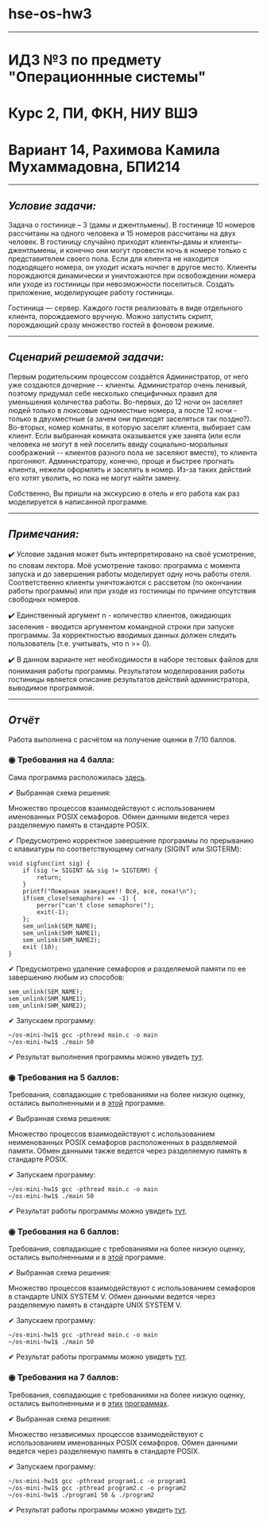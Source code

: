 # hse-os-hw3
---
# ИДЗ №3 по предмету "Операционнные системы"

# Курс 2, ПИ, ФКН, НИУ ВШЭ

# Вариант 14, Рахимова Камила Мухаммадовна, БПИ214

---

## *Условие задачи:*

Задача о гостинице – 3 (дамы и джентльмены). В гостинице 10 номеров рассчитаны на одного человека и 15 номеров рассчитаны на двух человек. В гостиницу случайно приходят клиенты–дамы и клиенты–джентльмены, и конечно они могут провести ночь в номере только с представителем своего пола. Если для клиента не находится подходящего номера, он уходит искать ночлег в другое место. Клиенты порождаются динамически и уничтожаются при освобождении номера или уходе из гостиницы при невозможности поселиться. Создать приложение, моделирующее работу гостиницы.

Гостиница — сервер. Каждого гостя реализовать в виде отдельного клиента, порождаемого вручную. Можно запустить скрипт, порождающий сразу множество гостей в фоновом режиме.

---

## *Сценарий решаемой задачи:*

Первым родительским процессом создаётся Администратор, от него уже создаются дочерние -- клиенты. Администратор очень ленивый, поэтому придумал себе несколько специфичных правил для уменьшения количества работы. Во-первых, до 12 ночи он заселяет людей только в люксовые одноместные номера, а после 12 ночи - только в двухместные (а зачем они приходят заселяться так поздно?). Во-вторых, номер комнаты, в которую заселят клиента, выбирает сам клиент. Если выбранная комната оказывается уже занята (или если человека не могут в ней поселить ввиду социально-моральных соображений -- клиентов разного пола не заселяют вместе), то клиента прогоняют. Администратору, конечно, проще и быстрее прогнать клиента, нежели оформлять и заселять в номер. Из-за таких действий его хотят уволить, но пока не могут найти замену.

Собственно, Вы пришли на экскурсию в отель и его работа как раз моделируется в написанной программе.

---

## *Примечания:*

✔️ Условие задания может быть интерпретировано на своё усмотрение, по словам лектора. Моё усмотрение таково: программа с момента запуска и до завершения работы моделирует одну ночь работы отеля. Соответственно клиенты уничтожаются с рассветом (по окончании работы программы) или при уходе из гостиницы по причине отсутствия свободных номеров.

✔️ Единственный аргумент n - количество клиентов, ожидающих заселения - вводится аргументом командной строки при запуске программы. За корректностью вводимых данных должен следить пользователь (т.е. учитывать, что n >= 0).

✔️ В данном варианте нет необходимости в наборе тестовых файлов для понимания работы программы. Результатом моделирования работы гостиницы является описание результатов действий администратора, выводимое программой.

---

## *Отчёт*

Работа выполнена с расчётом на получение оценки в 7/10 баллов.

### ◉ Требования на 4 балла:

Сама программа расположилась [здесь](https://github.com/kamilarakhimova/hse-os-hw2/tree/main/4%20балла/main.c).

✔ Выбранная схема решения:

Множество процессов взаимодействуют с использованием именованных POSIX семафоров. Обмен данными ведется через разделяемую память в стандарте POSIX.

✔ Предусмотрено корректное завершение программы по прерыванию с клавиатуры по соответствующему сигналу (SIGINT или SIGTERM):

```
void sigfunc(int sig) {
    if (sig != SIGINT && sig != SIGTERM) {
        return;
    }
    printf("Пожарная эвакуация!! Всё, всё, пока!\n");
    if(sem_close(semaphore) == -1) {
        perror("can't close semaphore(");
        exit(-1);
    };
    sem_unlink(SEM_NAME);
    sem_unlink(SHM_NAME1);
    sem_unlink(SHM_NAME2);
    exit (10);
}
```

✔ Предусмотрено удаление семафоров и разделяемой памяти по ее завершению любым из способов:

```
sem_unlink(SEM_NAME);
sem_unlink(SHM_NAME1);
sem_unlink(SHM_NAME2);
```

✔ Запускаем программу:

```
~/os-mini-hw1$ gcc -pthread main.c -o main
~/os-mini-hw1$ ./main 50
```

✔ Результат выполнения программы можно увидеть [тут](https://github.com/kamilarakhimova/hse-os-hw2/tree/main/4%20балла/result).

### ◉ Требования на 5 баллов:

Требования, совпадающие с требованиями на более низкую оценку, остались выполненными и в [этой](https://github.com/kamilarakhimova/hse-os-hw2/tree/main/5%20баллов/main.c) программе.

✔ Выбранная схема решения:

Множество процессов взаимодействуют с использованием неименованных POSIX семафоров расположенных в разделяемой памяти. Обмен данными также ведется через разделяемую память в стандарте POSIX.

✔ Запускаем программу:

```
~/os-mini-hw1$ gcc -pthread main.c -o main
~/os-mini-hw1$ ./main 50
```

✔ Результат работы программы можно увидеть [тут](https://github.com/kamilarakhimova/hse-os-hw2/tree/main/5%20баллов/result).

### ◉ Требования на 6 баллов:

Требования, совпадающие с требованиями на более низкую оценку, остались выполненными и в [этой](https://github.com/kamilarakhimova/hse-os-hw2/tree/main/6%20баллов/main.c) программе.

✔ Выбранная схема решения:

Множество процессов взаимодействуют с использованием семафоров в стандарте UNIX SYSTEM V. Обмен данными ведется через разделяемую память в стандарте UNIX SYSTEM V.

✔ Запускаем программу:

```
~/os-mini-hw1$ gcc -pthread main.c -o main
~/os-mini-hw1$ ./main 50
```

✔ Результат работы программы можно увидеть [тут](https://github.com/kamilarakhimova/hse-os-hw2/tree/main/6%20баллов/result).

### ◉ Требования на 7 баллов:

Требования, совпадающие с требованиями на более низкую оценку, остались выполненными и в [этих](https://github.com/kamilarakhimova/hse-os-hw2/tree/main/7%20баллов/program1.c) [программах](https://github.com/kamilarakhimova/hse-os-hw2/tree/main/7%20баллов/program2.c).

✔ Выбранная схема решения:

Множество независимых процессов взаимодействуют с использованием именованных POSIX семафоров. Обмен данными ведется через разделяемую память в стандарте POSIX.

✔ Запускаем программу:

```
~/os-mini-hw1$ gcc -pthread program1.c -o program1
~/os-mini-hw1$ gcc -pthread program2.c -o program2
~/os-mini-hw1$ ./program1 50 & ./program2
```

✔ Результат работы программы можно увидеть [тут](https://github.com/kamilarakhimova/hse-os-hw2/tree/main/7%20баллов/result).
